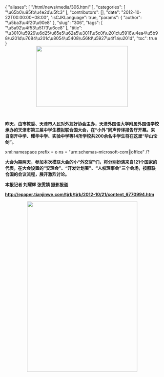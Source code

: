 {
    "aliases": [
        "/html/news/media/306.html"
    ],
    "categories": [
        "\u65b0\u95fb\u4e2d\u5fc3"
    ],
    "contributors": [],
    "date": "2012-10-22T00:00:00+08:00",
    "isCJKLanguage": true,
    "params": {
        "author": "\u5ba3\u4f20\u90e8"
    },
    "slug": "306",
    "tags": [
        "\u5a92\u4f53\u5173\u6ce8"
    ],
    "title": "\u3010\u5929\u6d25\u65e5\u62a5\u3011\u5c0f\u201c\u5916\u4ea4\u5b98\u201d\u7684\u201c\u8054\u5408\u56fd\u5927\u4f1a\u201d",
    "toc": true
}
**<img
    src="https://cdn.tfls.online/mirror/full/49b63ab216c01b8c39a756b4e447b1bb0c0892b1.jpg"
    style="display:block;margin-left:auto;margin-right:auto;"
    decoding="async"
    fetchpriority="auto"
    loading="lazy"
    height="199"
    width="300"
/>**

 

**昨天，由市教委、天津市人民对外友好协会主办，天津外国语大学附属外国语学校承办的天津市第三届中学生模拟联合国大会，在“小外”同声传译报告厅开幕。来自南开中学、耀华中学、实验中学等14所学校共200余名中学生将在这里“华山论剑”。**

xml:namespace prefix = o ns = "urn:schemas-microsoft-com:office:office" /?

**大会为期两天，参加本次模联大会的小“外交官”们，将分别扮演来自121个国家的代表，在大会设置的“安理会”、“开发计划署”、“人权理事会”三个会场，按照联合国的会议流程，展开激烈讨论。**

**本报记者 刘耀辉 张雯婧 摄影报道**

**<http://epaper.tianjinwe.com/tjrb/tjrb/2012-10/21/content_6770994.htm>**

**<img
    src="https://cdn.tfls.online/mirror/full/18826180eff8b5de855e523c8b3e99f0eea624a3.jpg"
    style="display:block;margin-left:auto;margin-right:auto;"
    decoding="async"
    fetchpriority="auto"
    loading="lazy"
    height="558"
    width="361"
/>**

